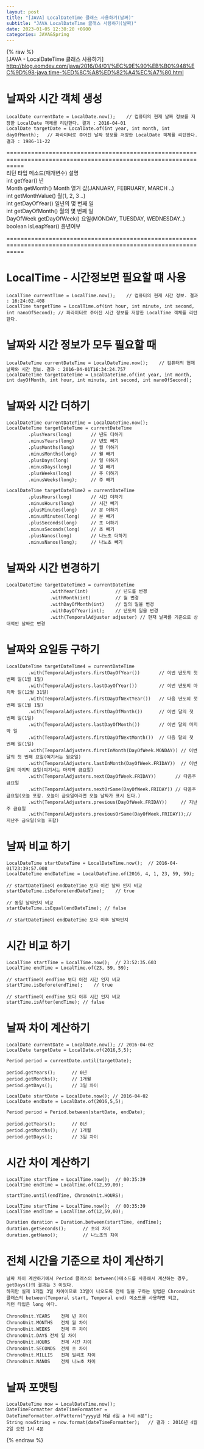 ```yaml
---  
layout: post  
title: "[JAVA] LocalDateTime 클래스 사용하기(날짜)"  
subtitle: "JAVA LocalDateTime 클래스 사용하기(날짜)"  
date: 2023-01-05 12:30:20 +0900  
categories: JAVA&Spring  
---  
```

{% raw %}  
[JAVA - LocalDateTime 클래스 사용하기]  
	http://blog.eomdev.com/java/2016/04/01/%EC%9E%90%EB%B0%948%EC%9D%98-java.time-%ED%8C%A8%ED%82%A4%EC%A7%80.html  
  
# 날짜와 시간 객체 생성  
  
	LocalDate currentDate = LocalDate.now();    // 컴퓨터의 현재 날짜 정보를 저장한 LocalDate 객체를 리턴한다. 결과 : 2016-04-01  
	LocalDate targetDate = LocalDate.of(int year, int month, int dayOfMonth);   // 파라미터로 주어진 날짜 정보를 저장한 LocalDate 객체를 리턴한다. 결과 : 1986-11-22  
  
=================================================================================================================  
리턴 타입	메소드(매개변수)		설명  
int			getYear()				년  
Month		getMonth()				Month 열거 값(JANUARY, FEBRUARY, MARCH ..)  
int			getMonthValue()			월(1, 2, 3 ..)  
int			getDayOfYear()			일년의 몇 번째 일  
int			getDayOfMonth()			월의 몇 번째 일  
DayOfWeek	getDayOfWeek()			요일(MONDAY, TUESDAY, WEDNESDAY..)  
boolean		isLeapYear()			윤년여부  
  
=================================================================================================================  
  
# LocalTime - 시간정보면 필요할 떄 사용  
	LocalTime currentTime = LocalTime.now();    // 컴퓨터의 현재 시간 정보. 결과 : 16:24:02.408  
	LocalTime targetTime = LocalTime.of(int hour, int minute, int second, int nanoOfSecond); // 파라미터로 주어진 시간 정보를 저장한 LocalTime 객체를 리턴한다.  
  
# 날짜와 시간 정보가 모두 필요할 때  
	LocalDateTime currentDateTime = LocalDateTime.now();    // 컴퓨터의 현재 날짜와 시간 정보. 결과 : 2016-04-01T16:34:24.757  
	LocalDateTime targetDateTime = LocalDateTime.of(int year, int month, int dayOfMonth, int hour, int minute, int second, int nanoOfSecond);  
  
# 날짜와 시간 더하기  
	LocalDateTime currentDateTime = LocalDateTime.now();  
	LocalDateTime targetDateTime = currentDateTime  
			.plusYears(long)       // 년도 더하기  
			.minusYears(long)      // 년도 빼기  
			.plusMonths(long)      // 월 더하기  
			.minusMonths(long)     // 월 빼기  
			.plusDays(long)        // 일 더하기  
			.minusDays(long)       // 일 빼기  
			.plusWeeks(long)       // 주 더하기  
			.minusWeeks(long);     // 주 빼기  
  
	LocalDateTime targetDateTime2 = currentDateTime  
			.plusHours(long)       // 시간 더하기  
			.minusHours(long)      // 시간 빼기  
			.plusMinutes(long)     // 분 더하기  
			.minusMinutes(long)    // 분 빼기  
			.plusSeconds(long)     // 초 더하기  
			.minusSeconds(long)    // 초 빼기  
			.plusNanos(long)       // 나노초 더하기  
			.minusNanos(long);     // 나노초 빼기  
  
# 날짜와 시간 변경하기  
  
	LocalDateTime targetDateTime3 = currentDateTime  
					.withYear(int)          // 년도를 변경  
					.withMonth(int)         // 월 변경  
					.withDayOfMonth(int)    // 월의 일을 변경  
					.withDayOfYear(int);    // 년도의 일을 변경  
					.with(TemporalAdjuster adjuster) // 현재 날짜를 기준으로 상대적인 날짜로 변경  
  
# 날짜와 요일등 구하기  
  
	LocalDateTime targetDateTime4 = currentDateTime  
			.with(TemporalAdjusters.firstDayOfYear())       // 이번 년도의 첫 번째 일(1월 1일)  
			.with(TemporalAdjusters.lastDayOfYear())        // 이번 년도의 마지막 일(12월 31일)  
			.with(TemporalAdjusters.firstDayOfNextYear())   // 다음 년도의 첫 번째 일(1월 1일)  
			.with(TemporalAdjusters.firstDayOfMonth())      // 이번 달의 첫 번째 일(1일)  
			.with(TemporalAdjusters.lastDayOfMonth())       // 이번 달의 마지막 일  
			.with(TemporalAdjusters.firstDayOfNextMonth())  // 다음 달의 첫 번째 일(1일)  
			.with(TemporalAdjusters.firstInMonth(DayOfWeek.MONDAY)) // 이번 달의 첫 번째 요일(여기서는 월요일)  
			.with(TemporalAdjusters.lastInMonth(DayOfWeek.FRIDAY))  // 이번 달의 마지막 요일(여기서는 마지막 금요일)  
			.with(TemporalAdjusters.next(DayOfWeek.FRIDAY))       // 다음주 금요일  
			.with(TemporalAdjusters.nextOrSame(DayOfWeek.FRIDAY)) // 다음주 금요일(오늘 포함. 오늘이 금요일이라면 오늘 날짜가 표시 된다.)  
			.with(TemporalAdjusters.previous(DayOfWeek.FRIDAY))     // 지난주 금요일  
			.with(TemporalAdjusters.previousOrSame(DayOfWeek.FRIDAY));// 지난주 금요일(오늘 포함)  
  
# 날짜 비교 하기  
  
	LocalDateTime startDateTime = LocalDateTime.now();  // 2016-04-01T23:39:57.008  
	LocalDateTime endDateTime = LocalDateTime.of(2016, 4, 1, 23, 59, 59);  
  
	// startDateTime이 endDateTime 보다 이전 날짜 인지 비교  
	startDateTime.isBefore(endDateTime);    // true  
  
	// 동일 날짜인지 비교  
	startDateTime.isEqual(endDateTime); // false  
  
	// startDateTime이 endDateTime 보다 이후 날짜인지  
  
# 시간 비교 하기  
  
	LocalTime startTime = LocalTime.now();  // 23:52:35.603  
	LocalTime endTime = LocalTime.of(23, 59, 59);  
  
	// startTime이 endTime 보다 이전 시간 인지 비교  
	startTime.isBefore(endTime);    // true  
  
	// startTime이 endTime 보다 이후 시간 인지 비교  
	startTime.isAfter(endTime); // false  
  
# 날짜 차이 계산하기  
  
	LocalDate currentDate = LocalDate.now(); // 2016-04-02  
	LocalDate targetDate = LocalDate.of(2016,5,5);  
  
	Period period = currentDate.until(targetDate);  
  
	period.getYears();      // 0년  
	period.getMonths();     // 1개월  
	period.getDays();       // 3일 차이  
  
	LocalDate startDate = LocalDate.now(); // 2016-04-02  
	LocalDate endDate = LocalDate.of(2016,5,5);  
  
	Period period = Period.between(startDate, endDate);  
  
	period.getYears();      // 0년  
	period.getMonths();     // 1개월  
	period.getDays();       // 3일 차이  
  
# 시간 차이 계산하기  
	LocalTime startTime = LocalTime.now();  // 00:35:39  
	LocalTime endTime = LocalTime.of(12,59,00);  
  
	startTime.until(endTime, ChronoUnit.HOURS);  
  
	LocalTime startTime = LocalTime.now();  // 00:35:39  
	LocalTime endTime = LocalTime.of(12,59,00);  
  
	Duration duration = Duration.between(startTime, endTime);  
	duration.getSeconds();      // 초의 차이  
	duration.getNano();         // 나노초의 차이  
  
# 전체 시간을 기준으로 차이 계산하기  
  
	날짜 차이 계산하기에서 Period 클래스의 between()메소드를 사용해서 계산하는 경우, getDays()의 결과는 3 이었다.  
	하지만 실제 1개월 3일 차이이므로 33일이 나오도록 전체 일을 구하는 방법은 ChronoUnit 클래스의 between(Temporal start, Temporal end) 메소드를 사용하면 되고,  
	리턴 타입은 long 이다.  
  
	ChronoUnit.YEARS	전체 년 차이  
	ChronoUnit.MONTHS	전체 월 차이  
	ChronoUnit.WEEKS	전체 주 차이  
	ChronoUnit.DAYS	전체 일 차이  
	ChronoUnit.HOURS	전체 시간 차이  
	ChronoUnit.SECONDS	전체 초 차이  
	ChronoUnit.MILLIS	전체 밀리초 차이  
	ChronoUnit.NANOS	전체 나노초 차이  
  
# 날짜 포맷팅  
  
	LocalDateTime now = LocalDateTime.now();  
	DateTimeFormatter dateTimeFormatter = DateTimeFormatter.ofPattern("yyyy년 M월 d일 a h시 m분");  
	String nowString = now.format(dateTimeFormatter);   // 결과 : 2016년 4월 2일 오전 1시 4분  
{% endraw %}